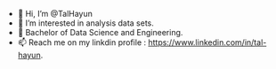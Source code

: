 - 👋 Hi, I’m @TalHayun
- 👀 I’m interested in analysis data sets.
- 🌱 Bachelor of Data Science and Engineering.
- 📫 Reach me on my linkdin profile : https://www.linkedin.com/in/tal-hayun.
  

<!---
TalHayun/TalHayun is a ✨ special ✨ repository because its `README.md` (this file) appears on your GitHub profile.
You can click the Preview link to take a look at your changes.
--->
